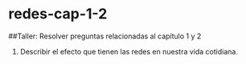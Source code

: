 # redes-cap-1-2
##Taller: Resolver preguntas relacionadas al capítulo 1 y 2
1. Describir el efecto que tienen las redes en nuestra vida cotidiana.
